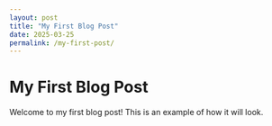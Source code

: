 ```yaml
---
layout: post
title: "My First Blog Post"
date: 2025-03-25
permalink: /my-first-post/
---
```


# My First Blog Post

Welcome to my first blog post! This is an example of how it will look.

